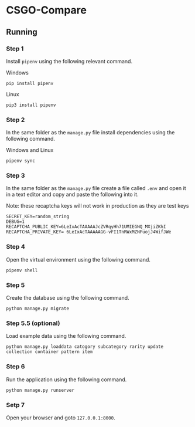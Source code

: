 # CSGO-Compare


## Running
### Step 1
Install `pipenv` using the following relevant command.

Windows
```
pip install pipenv
```

Linux
```
pip3 install pipenv
```

### Step 2
In the same folder as the `manage.py` file install dependencies using the following command.

Windows and Linux
```
pipenv sync
```

### Step 3
In the same folder as the `manage.py` file create a file called `.env` and open it in a text editor and copy and paste the following into it.

Note: these recaptcha keys will not work in production as they are test keys
```
SECRET_KEY=random_string
DEBUG=1
RECAPTCHA_PUBLIC_KEY=6LeIxAcTAAAAAJcZVRqyHh71UMIEGNQ_MXjiZKhI
RECAPTCHA_PRIVATE_KEY= 6LeIxAcTAAAAAGG-vFI1TnRWxMZNFuojJ4WifJWe
```

### Step 4
Open the virtual environment using the following command.

```
pipenv shell
```

### Step 5
Create the database using the following command.

```
python manage.py migrate
```

### Step 5.5 (optional)
Load example data using the following command.

```
python manage.py loaddata catogory subcategory rarity update collection container pattern item
```

### Step 6
Run the application using the following command.

```
python manage.py runserver
```

### Setp 7
Open your browser and goto `127.0.0.1:8000`.